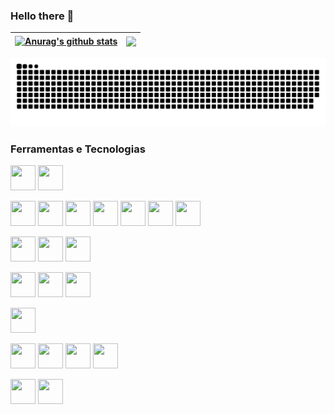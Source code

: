 ### Hello there 👋

<!--
**diegooverride/diegooverride** is a ✨ _special_ ✨ repository because its `README.md` (this file) appears on your GitHub profile.

Here are some ideas to get you started:

- 🔭 I’m currently working on ...
- 🌱 I’m currently learning ...
- 👯 I’m looking to collaborate on ...
- 🤔 I’m looking for help with ...
- 💬 Ask me about ...
- 📫 How to reach me: ...
- 😄 Pronouns: ...
- ⚡ Fun fact: ...
-->

| <a href="https://github.com/diegooverride/github-readme-stats"><img align="center" src="https://github-readme-stats.vercel.app/api?username=diegooverride&show_icons=true&include_all_commits=true&theme=dracula&hide_border=true" alt="Anurag's github stats" /></a> | <a href="https://github.com/diegooverride/github-readme-stats"><img align="center" src="https://github-readme-stats.vercel.app/api/top-langs/?username=diegooverride&layout=compact&theme=dracula&hide_border=true" /></a> |
| ------------- | ------------- |

![Snake animation](https://github.com/diegooverride/diegooverride/blob/output/github-contribution-grid-snake.svg)

### Ferramentas e Tecnologias

<p>
          <img src="https://cdn.jsdelivr.net/gh/devicons/devicon/icons/html5/html5-original.svg" width="40" height="40"/>
          <img src="https://cdn.jsdelivr.net/gh/devicons/devicon/icons/css3/css3-original.svg" width="40" height="40"/>
</p>

<p>
          <img src="https://cdn.jsdelivr.net/gh/devicons/devicon/icons/javascript/javascript-original.svg" width="40" height="40"/>
          <img src="https://cdn.jsdelivr.net/gh/devicons/devicon/icons/typescript/typescript-original.svg" width="40" height="40"/>
          <img src="https://cdn.jsdelivr.net/gh/devicons/devicon/icons/nodejs/nodejs-original-wordmark.svg" width="40" height="40"/>
          <img src="https://cdn.jsdelivr.net/gh/devicons/devicon/icons/express/express-original-wordmark.svg" width="40" height="40"/>
          <img src="https://cdn.jsdelivr.net/gh/devicons/devicon/icons/nestjs/nestjs-plain-wordmark.svg" width="40" height="40"/> 
          <img src="https://cdn.jsdelivr.net/gh/devicons/devicon/icons/nextjs/nextjs-original-wordmark.svg" width="40" height="40"/>  
          <img src="https://cdn.jsdelivr.net/gh/devicons/devicon/icons/react/react-original-wordmark.svg" width="40" height="40"/>
</p>

<p>
          <img src="https://cdn.jsdelivr.net/gh/devicons/devicon/icons/csharp/csharp-original.svg" width="40" height="40"/>
          <img src="https://cdn.jsdelivr.net/gh/devicons/devicon/icons/dot-net/dot-net-original-wordmark.svg" width="40" height="40"/>
          <img src="https://cdn.jsdelivr.net/gh/devicons/devicon/icons/dotnetcore/dotnetcore-original.svg" width="40" height="40"/>
</p>       

<p>
          <img src="https://cdn.jsdelivr.net/gh/devicons/devicon/icons/php/php-original.svg" width="40" height="40"/>
          <img src="https://cdn.jsdelivr.net/gh/devicons/devicon/icons/codeigniter/codeigniter-plain-wordmark.svg" width="40" height="40"/>
          <img src="https://cdn.jsdelivr.net/gh/devicons/devicon/icons/laravel/laravel-plain-wordmark.svg" width="40" height="40"/>          
</p>

<p>
          <img src="https://cdn.jsdelivr.net/gh/devicons/devicon/icons/python/python-original.svg" width="40" height="40"/>  
</p>

<p>
          <img src="https://cdn.jsdelivr.net/gh/devicons/devicon/icons/mongodb/mongodb-original-wordmark.svg" width="40" height="40"/>
          <img src="https://cdn.jsdelivr.net/gh/devicons/devicon/icons/mysql/mysql-original-wordmark.svg" width="40" height="40"/>   
          <img src="https://cdn.jsdelivr.net/gh/devicons/devicon/icons/postgresql/postgresql-original-wordmark.svg" width="40" height="40"/>
          <img src="https://cdn.jsdelivr.net/gh/devicons/devicon/icons/microsoftsqlserver/microsoftsqlserver-plain-wordmark.svg" width="40" height="40"/>
          
</p>

<p>
          <img src="https://cdn.jsdelivr.net/gh/devicons/devicon/icons/kubernetes/kubernetes-plain-wordmark.svg" width="40" height="40"/>
          <img src="https://cdn.jsdelivr.net/gh/devicons/devicon/icons/docker/docker-original-wordmark.svg" width="40" height="40"/>
          
</p>
